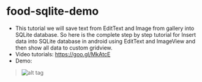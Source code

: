 # food-sqlite-demo
- This tutorial we will save text from EditText and Image from gallery into SQLite database. So here is the complete step by step tutorial for Insert data into SQLite database in android using EditText and ImageView and then show all data to custom gridview.
- Video tutorials: https://goo.gl/MkAtcE
- Demo:

> ![alt tag](https://github.com/quocnguyenvan/food-sqlite-demo/blob/master/demo/food_sqlite.png)

